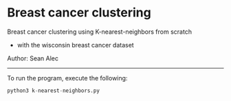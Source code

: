 # Breast cancer clustering
Breast cancer clustering using K-nearest-neighbors from scratch
- with the wisconsin breast cancer dataset

Author: Sean Alec


---


To run the program, execute the following:

```python
python3 k-nearest-neighbors.py
```
